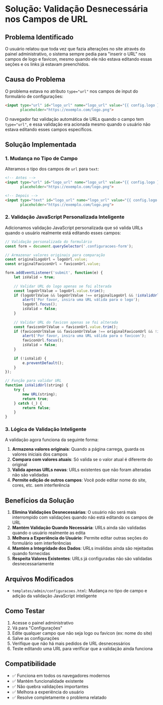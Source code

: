 # Solução: Validação Desnecessária nos Campos de URL

## Problema Identificado

O usuário relatou que toda vez que fazia alterações no site através do painel administrativo, o sistema sempre pedia para "inserir o URL" nos campos de logo e favicon, mesmo quando ele não estava editando essas seções e os links já estavam preenchidos.

## Causa do Problema

O problema estava no atributo `type="url"` nos campos de input do formulário de configurações:

```html
<input type="url" id="logo_url" name="logo_url" value="{{ config.logo }}" 
       placeholder="https://exemplo.com/logo.png">
```

O navegador faz validação automática de URLs quando o campo tem `type="url"`, e essa validação era acionada mesmo quando o usuário não estava editando esses campos específicos.

## Solução Implementada

### 1. Mudança no Tipo de Campo

Alteramos o tipo dos campos de `url` para `text`:

```html
<!-- Antes -->
<input type="url" id="logo_url" name="logo_url" value="{{ config.logo }}" 
       placeholder="https://exemplo.com/logo.png">

<!-- Depois -->
<input type="text" id="logo_url" name="logo_url" value="{{ config.logo }}" 
       placeholder="https://exemplo.com/logo.png">
```

### 2. Validação JavaScript Personalizada Inteligente

Adicionamos validação JavaScript personalizada que só valida URLs quando o usuário realmente está editando esses campos:

```javascript
// Validação personalizada do formulário
const form = document.querySelector('.configuracoes-form');

// Armazenar valores originais para comparação
const originalLogoUrl = logoUrl.value;
const originalFaviconUrl = faviconUrl.value;

form.addEventListener('submit', function(e) {
    let isValid = true;
    
    // Validar URL do logo apenas se foi alterada
    const logoUrlValue = logoUrl.value.trim();
    if (logoUrlValue && logoUrlValue !== originalLogoUrl && !isValidUrl(logoUrlValue)) {
        alert('Por favor, insira uma URL válida para o logo');
        logoUrl.focus();
        isValid = false;
    }
    
    // Validar URL do favicon apenas se foi alterada
    const faviconUrlValue = faviconUrl.value.trim();
    if (faviconUrlValue && faviconUrlValue !== originalFaviconUrl && !isValidUrl(faviconUrlValue)) {
        alert('Por favor, insira uma URL válida para o favicon');
        faviconUrl.focus();
        isValid = false;
    }
    
    if (!isValid) {
        e.preventDefault();
    }
});

// Função para validar URL
function isValidUrl(string) {
    try {
        new URL(string);
        return true;
    } catch (_) {
        return false;
    }
}
```

### 3. Lógica de Validação Inteligente

A validação agora funciona da seguinte forma:

1. **Armazena valores originais**: Quando a página carrega, guarda os valores iniciais dos campos
2. **Compara com valores atuais**: Só valida se o valor atual é diferente do original
3. **Valida apenas URLs novas**: URLs existentes que não foram alteradas não são validadas
4. **Permite edição de outros campos**: Você pode editar nome do site, cores, etc. sem interferência

## Benefícios da Solução

1. **Elimina Validações Desnecessárias**: O usuário não será mais interrompido com validações quando não está editando os campos de URL
2. **Mantém Validação Quando Necessária**: URLs ainda são validadas quando o usuário realmente as edita
3. **Melhora a Experiência do Usuário**: Permite editar outras seções do formulário sem interferências
4. **Mantém a Integridade dos Dados**: URLs inválidas ainda são rejeitadas quando fornecidas
5. **Respeita Valores Existentes**: URLs já configuradas não são validadas desnecessariamente

## Arquivos Modificados

- `templates/admin/configuracoes.html`: Mudança no tipo de campo e adição da validação JavaScript inteligente

## Como Testar

1. Acesse o painel administrativo
2. Vá para "Configurações"
3. Edite qualquer campo que não seja logo ou favicon (ex: nome do site)
4. Salve as configurações
5. Verifique que não há mais pedidos de URL desnecessários
6. Teste editando uma URL para verificar que a validação ainda funciona

## Compatibilidade

- ✅ Funciona em todos os navegadores modernos
- ✅ Mantém funcionalidade existente
- ✅ Não quebra validações importantes
- ✅ Melhora a experiência do usuário
- ✅ Resolve completamente o problema relatado 